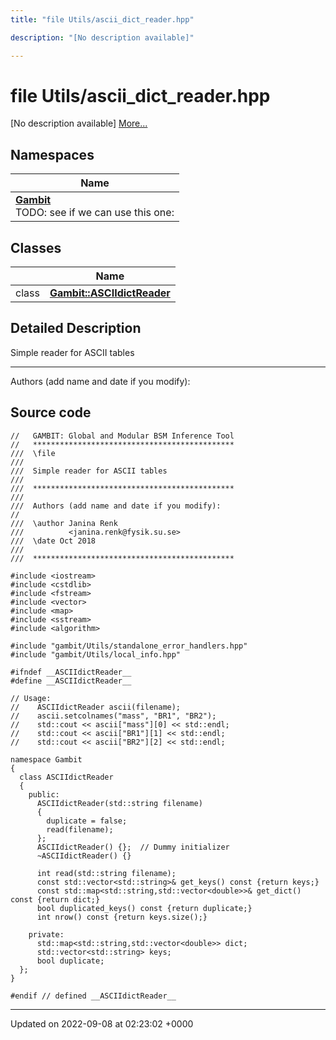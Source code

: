 ```yaml
---
title: "file Utils/ascii_dict_reader.hpp"

description: "[No description available]"

---
```


# file Utils/ascii_dict_reader.hpp

[No description available] [More...](#detailed-description)

## Namespaces

| Name           |
| -------------- |
| **[Gambit](/documentation/code/namespaces/namespacegambit/)** <br>TODO: see if we can use this one:  |

## Classes

|                | Name           |
| -------------- | -------------- |
| class | **[Gambit::ASCIIdictReader](/documentation/code/classes/classgambit_1_1asciidictreader/)**  |

## Detailed Description


Simple reader for ASCII tables



------------------

Authors (add name and date if you modify): 




## Source code

```
//   GAMBIT: Global and Modular BSM Inference Tool
//   *********************************************
///  \file
///
///  Simple reader for ASCII tables
///
///  *********************************************
///
///  Authors (add name and date if you modify):
//
///  \author Janina Renk
///          <janina.renk@fysik.su.se>
///  \date Oct 2018
///
///  *********************************************

#include <iostream>
#include <cstdlib>
#include <fstream>
#include <vector>
#include <map>
#include <sstream>
#include <algorithm>

#include "gambit/Utils/standalone_error_handlers.hpp"
#include "gambit/Utils/local_info.hpp"

#ifndef __ASCIIdictReader__
#define __ASCIIdictReader__

// Usage:
//    ASCIIdictReader ascii(filename);
//    ascii.setcolnames("mass", "BR1", "BR2");
//    std::cout << ascii["mass"][0] << std::endl;
//    std::cout << ascii["BR1"][1] << std::endl;
//    std::cout << ascii["BR2"][2] << std::endl;

namespace Gambit
{
  class ASCIIdictReader
  {
    public:
      ASCIIdictReader(std::string filename)
      {
        duplicate = false;
        read(filename);
      };
      ASCIIdictReader() {};  // Dummy initializer
      ~ASCIIdictReader() {}

      int read(std::string filename);
      const std::vector<std::string>& get_keys() const {return keys;}
      const std::map<std::string,std::vector<double>>& get_dict() const {return dict;}
      bool duplicated_keys() const {return duplicate;}
      int nrow() const {return keys.size();}

    private:
      std::map<std::string,std::vector<double>> dict;
      std::vector<std::string> keys;
      bool duplicate;
  };
}

#endif // defined __ASCIIdictReader__
```


-------------------------------

Updated on 2022-09-08 at 02:23:02 +0000
